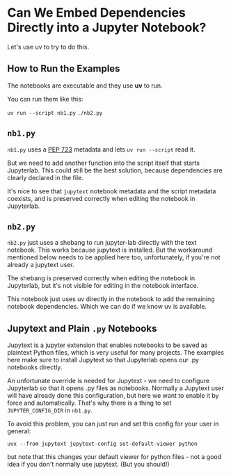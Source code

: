 
# Can We Embed Dependencies Directly into a Jupyter Notebook?

Let's use uv to try to do this.

## How to Run the Examples

The notebooks are executable and they use **uv** to run.

You can run them like this:

`uv run --script nb1.py`
`./nb2.py`

## `nb1.py`

`nb1.py` uses a [PEP 723](https://peps.python.org/pep-0723/) metadata
and lets `uv run --script` read it.

But we need to add another function into the script itself that starts
Jupyterlab. This could still be the best solution, because dependencies are
clearly declared in the file.

It's nice to see that `jupytext` notebook metadata and the script metadata
coexists, and is preserved correctly when editing the notebook in Jupyterlab.


## `nb2.py`

`nb2.py` just uses a shebang to run jupyter-lab directly with the text
notebook. This works because jupytext is installed. But the workaround
mentioned below needs to be applied here too, unfortunately, if you're
not already a jupytext user.

The shebang is preserved correctly when editing the notebook in Jupyterlab,
but it's not visible for editing in the notebook interface.

This notebook just uses uv directly in the notebook to add the remaining
notebook dependencies. Which we can do if we know uv is available.


## Jupytext and Plain `.py` Notebooks

Jupytext is a jupyter extension that enables notebooks to be saved as plaintext
Python files, which is very useful for many projects. The examples here make
sure to install Jupytext so that Jupyterlab opens our .py notebooks directly.

An unfortunate override is needed for Jupytext - we need to configure Jupyterlab
so that it opens .py files as notebooks. Normally a Jupytext user will have
already done this configuration, but here we want to enable it by force and
automatically. That's why there is a thing to set `JUPYTER_CONFIG_DIR` in
`nb1.py`.

To avoid this problem, you can just run and set this config for your user in
general:

```
uvx --from jupytext jupytext-config set-default-viewer python
```

but note that this changes your default viewer for python files - not a good
idea if you don't normally use jupytext. (But you should!)
